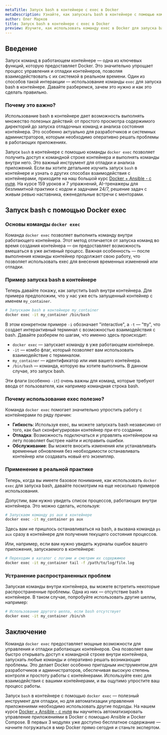 ```yaml
---
metaTitle: Запуск bash в контейнере с exec в Docker
metaDescription: Узнайте, как запускать bash в контейнере с помощью команды exec в Docker - изучите основные шаги и особенности этого процесса
author: Олег Марков
title: Запуск bash в контейнере с exec в Docker
preview: Изучите, как использовать команду exec в Docker для запуска bash в контейнере. Примеры и пояснения помогут вам понять этот процесс и управлять контейнерами эффективно
---
```


## Введение

Запуск команд в работающем контейнере — одна из ключевых функций, которую предоставляет Docker. Это значительно упрощает процесс управления и отладки контейнеров, позволяя взаимодействовать с их системой в реальном времени. Один из способов такой интеракции — использование команды `exec` для запуска bash в контейнере. Давайте разберемся, зачем это нужно и как это сделать правильно.

### Почему это важно?

Использование bash в контейнере дает возможность выполнять множество полезных действий: от простого просмотра содержимого директорий до запуска отладочных команд и анализа состояния контейнера. Это особенно актуально для разработчиков и системных администраторов, которым необходимо оперативно решать проблемы в работающих приложениях.

Запуск `bash` в контейнере с помощью команды `docker exec` позволяет получить доступ к командной строке контейнера и выполнять команды внутри него. Это важный инструмент для отладки и анализа приложений. Если вы хотите детальнее изучить запуск `bash` в контейнере и узнать о других способах взаимодействия с контейнерами, приходите на наш большой курс [Docker + Ansible - с нуля](https://purpleschool.ru/course/docker?utm_source=knowledgebase&utm_medium=text&utm_campaign=Zapusk_bash_v_konteynere_s_exec_v_Docker). На курсе 159 уроков и 7 упражнений, AI-тренажеры для безлимитной практики с кодом и задачами 24/7, решение задач с живым ревью наставника, еженедельные встречи с менторами.

## Запуск bash с помощью Docker exec

### Основы команды `docker exec`

Команда `docker exec` позволяет выполнить команду внутри работающего контейнера. Этот метод отличается от запуска команд во время создания контейнера — он предоставляет возможность вмешаться в уже активный процесс. Важная особенность — после выполнения команды контейнер продолжает свою работу, что позволяет использовать exec для внесения временных изменений или отладки.

### Пример запуска bash в контейнере

Теперь давайте покажу, как запустить bash внутри контейнера. Для примера предположим, что у нас уже есть запущенный контейнер с именем `my_container`.

```bash
# Запускаем bash в контейнере my_container
docker exec -it my_container /bin/bash
```

В этом конкретном примере `-i` обозначает "interactive", а `-t` — "tty", что создает интерактивный терминал с возможностью взаимодействия с bash. Давайте разберем по шагам, что именно здесь происходит:

- `docker exec` — запускает команду в уже работающем контейнере.
- `-it` — комбо флаг, который позволяет вам использовать взаимодействие с терминалом.
- `my_container` — идентификатор или имя вашего контейнера.
- `/bin/bash` — команда, которую вы хотите выполнить. В данном случае, это запуск bash.

Эти флаги (особенно `-it`) очень важны для команд, которые требуют ввода от пользователя, как например командная строка bash.

### Почему использование exec полезно?

Команда `docker exec` помогает значительно упростить работу с контейнерами по ряду причин:

- **Гибкость**: Используя exec, вы можете запускать bash независимо от того, как был сконфигурирован контейнер при его создании.
- **Отладка**: Возможность подключаться и управлять контейнером на лету позволяет быстрее найти и исправить ошибки.
- **Обслуживание**: Вы можете вносить изменения или устанавливать временные обновления без необходимости останавливать контейнер или создавать новый его экземпляр.

### Применение в реальной практике

Теперь, когда вы имеете базовое понимание, как использовать `docker exec` для запуска bash, давайте посмотрим на еще несколько примеров использования.

Допустим, вам нужно увидеть список процессов, работающих внутри контейнера. Это можно сделать, используя:

```bash
# Запускаем команду ps aux в контейнере
docker exec -it my_container ps aux
```

Здесь вам не пришлось останавливаться на bash, а вызвана команда `ps aux` сразу в контейнере для получения текущего состояния процессов.

Или, например, если вам нужно увидеть журналы ошибок вашего приложения, запускаемого в контейнере:

```bash
# Переходим в каталог с логами и смотрим их содержимое
docker exec -it my_container tail -f /path/to/log/file.log
```

### Устранение распространенных проблем

Запуская команды внутри контейнера, вы можете встретить некоторые распространенные проблемы. Одна из них — отсутствие bash в контейнере. В таком случае, попробуйте использовать другие шеллы, например:

```bash
# Использование другого шелла, если bash отсутствует
docker exec -it my_container /bin/sh
```

## Заключение

Команда `docker exec` предоставляет мощные возможности для управления и отладки работающих контейнеров. Она позволяет вам быстро открывать доступ к командной строке внутри контейнера, запускать любые команды и оперативно решать возникающие проблемы. Это делает Docker особенно пригодным инструментом для разработчиков и администраторов, обеспечивая высокую степень контроля и простоту работы с контейнерами. Используйте exec для взаимодействия с вашими контейнерами, и вы ощутимо упростите ваш процесс работы.

Запуск `bash` в контейнере с помощью `docker exec` — полезный инструмент для отладки, но для автоматизации управления приложениями необходимо использовать другие подходы. На нашем курсе [Docker + Ansible - с нуля](https://purpleschool.ru/course/docker?utm_source=knowledgebase&utm_medium=text&utm_campaign=Zapusk_bash_v_konteynere_s_exec_v_Docker) вы научитесь автоматизировать управление приложениями в Docker с помощью Ansible и Docker Compose. В первых 3 модулях уже доступно бесплатное содержание — начните погружаться в мир Docker прямо сегодня и станьте экспертом.
